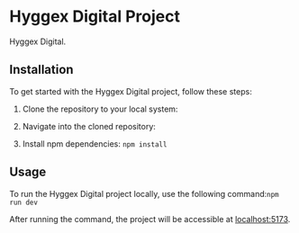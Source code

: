 # Hyggex Digital Project

Hyggex Digital.

## Installation

To get started with the Hyggex Digital project, follow these steps:

1. Clone the repository to your local system:

2. Navigate into the cloned repository:

3. Install npm dependencies: `npm install`

## Usage

To run the Hyggex Digital project locally, use the following command:`npm run dev`

After running the command, the project will be accessible at [localhost:5173](http://localhost:5173/).
